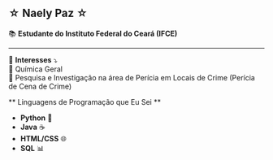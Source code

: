 ☆ Naely Paz ☆
--

📚 **Estudante do Instituto Federal do Ceará (IFCE)**

---
🔎 **Interesses** ⤵️  
📍 Química Geral  
📍 Pesquisa e Investigação na área de Perícia em Locais de Crime (Perícia de Cena de Crime)


** Linguagens de Programação que Eu Sei **

- **Python** 🐍
- **Java** ☕
- **HTML/CSS** 🌐
- **SQL** 📊

